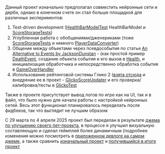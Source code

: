 Данный проект изначально предполагал совместить нейронные сети и дерби, однако в конечном счете он стал больше площадкой для различных экспериментов:

1. Test-driven development ([HealthBarModelTest](Assets/Tests/EditMode/HealthBarModelTest.cs) HealthBarModel и [ScoreStorageTests](Assets/Tests/EditMode/ScoreStorageTests.cs))
2. Углубленная работа с обобщениями/дженериками (тоже [ScoreStorageTests](Assets/Tests/EditMode/ScoreStorageTests.cs) и немного [PlayerDataConverter](Assets/My%20Assets/Scripts/Players/PlayerDataConverter.cs))
3. Общение между объектами через псевдособытия по статье [An Alternative to Events by JacksonDunstan](https://jacksondunstan.com/articles/3753) - (как простой пример [DeathEvent](Assets/My%20Assets/Scripts/Game/EventDatas/DeathEvent.cs), создание объекта события и его вызов в [Health](Assets/My%20Assets/Scripts/Game/Health.cs), и инициализация обработчика и непосредственно обработка события в [GameOverHandler](Assets/My%20Assets/Scripts/Game/GameOverHandler.cs)
4. Использование рейтинговой системы Глико 2 ([взята отсюда](https://github.com/MaartenStaa/glicko2-csharp/tree/master/src) и внедрение ее в проект - [GlickoScoreUpdater](Assets/My%20Assets/Scripts/RatingSystem/Glicko/GlickoScoreUpdater.cs) и его проверка/калибровка/тесты в [GlickoTest](Assets/Tests/EditMode/GlickoTest.cs)

Также в проекте присутствует вывод логов по игре как на UI, так и в файл, что было нужно для начала работы с настройкой нейронных сетей. Весь этот функционал планировалось переделать после фидбеков, так что выглядит не лучшим образом

С 29 марта по 4 апреля 2025 проект был переделан в результате [джема по улучшению своего пет-проекта](https://itch.io/jam/improve-my-game-jam-38/rate/1136099), в процессе я улучшил визуальную составляющую и сделал геймплей более динамичным (подробнее изменения можно посмотреть в [приложенном девлоге на самом джеме](https://nazandr.itch.io/scorederby/devlog/915312/improve-my-game-jam-38), а также сравнить [изначальный проект](https://nazandr.itch.io/scorederby-v01?password=pass456) и [получившийся в итоге проект](https://nazandr.itch.io/scorederby)
